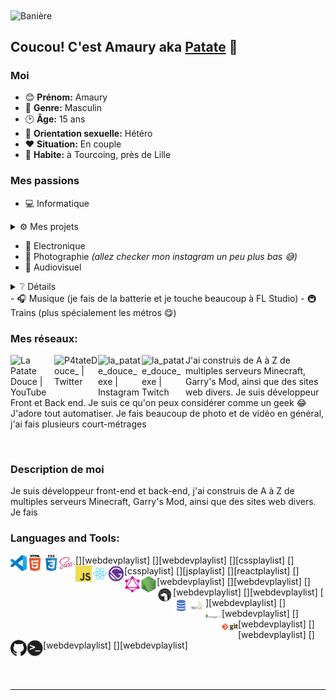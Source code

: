 <img align="center" alt="Banière" width="400px" src="https://cdn.discordapp.com/attachments/411048036928585729/901530918005637161/tumblr_pqj99kdZpz1woet32o1_640.gif" />

## Coucou! C'est Amaury aka [Patate](https://m.youtube.com/c/LaPatateDouce) 👋

### Moi

- 😊 **Prénom:** Amaury
- 👨 **Genre:** Masculin
- 🕑 **Âge:** 15 ans
- 🤩 **Orientation sexuelle:** Hétéro
- ❤ **Situation:** En couple 
- 📍 **Habite:** à Tourcoing, près de Lille

### Mes passions

- 💻 Informatique
<details>
  <summary>⚙ Mes projets</summary>

  - Pub'bot (Bot Discord filtrant les lien publicitaires avec autorisations de nombre de lien par utilisateur).
  - Twiscord (Bot Discord permettant d'envoyer des messages sur Twitter depuis Discord, ou d'afficher les dernières mentions / permettant de signaler un incident de trafic).
  - Lille Réseau (Site web d'info trafic Lilloise sur les transports de la MEL / est relié a Twiscord)
  
</details>

- 🚨 Electronique
- 📸 Photographie *(allez checker mon instagram un peu plus bas 😅)*
- 🎥 Audiovisuel
<details>
  <summary>❔ Détails</summary>

  - Je suis monteur vidéo gratuit/payant et réalisateur indépendant
  - Plusieurs projets à mon actif dont 4 en cours
  - Je fais tout type de montage (AMV, vlog, animation, court-métrages, gaming)
  
</details>
- 🎧 Musique (je fais de la batterie et je touche beaucoup à FL Studio)
- 🚇 Trains (plus spécialement les métros 😋)


### Mes réseaux:

[<img align="left" alt="La Patate Douce | YouTube" width="70px" src="https://cdn-icons-png.flaticon.com/512/174/174883.png" />](https://m.youtube.com/c/LaPatateDouce)
[<img align="left" alt="P4tateDouce_ | Twitter" width="70px" src="https://cdn-icons.flaticon.com/png/512/3938/premium/3938028.png?token=exp=1635080569~hmac=445b8f8e90912447f1a7298e3d627a09" />](https://twitter.com/P4tateDouce_)
[<img align="left" alt="la_patate_douce_exe | Instagram" width="70px" src="https://cdn-icons-png.flaticon.com/512/2111/2111463.png" />](https://www.instagram.com/la_patate_douce_exe/)
[<img align="left" alt="la_patate_douce_exe | Twitch" width="70px" src="https://cdn-icons.flaticon.com/png/512/3291/premium/3291659.png?token=exp=1635081222~hmac=d0067b98a8d0897da3cf3d22a118a35f" />](https://www.twitch.tv/la_patate_douce_exe)

J'ai construis de A à Z de multiples serveurs Minecraft, Garry's Mod, ainsi que des sites web divers.
Je suis développeur Front et Back end.
Je suis ce qu'on peux considérer comme un geek 😂
J'adore tout automatiser.
Je fais beaucoup de photo et de vidéo en général, j'ai fais plusieurs court-métrages

<br />

### Description de moi
Je suis développeur front-end et back-end, j'ai construis de A à Z de multiples serveurs Minecraft, Garry's Mod, ainsi que des sites web divers.
Je fais

### Languages and Tools:

[<img align="left" alt="Visual Studio Code" width="26px" src="https://raw.githubusercontent.com/github/explore/80688e429a7d4ef2fca1e82350fe8e3517d3494d/topics/visual-studio-code/visual-studio-code.png" />][webdevplaylist]
[<img align="left" alt="HTML5" width="26px" src="https://raw.githubusercontent.com/github/explore/80688e429a7d4ef2fca1e82350fe8e3517d3494d/topics/html/html.png" />][webdevplaylist]
[<img align="left" alt="CSS3" width="26px" src="https://raw.githubusercontent.com/github/explore/80688e429a7d4ef2fca1e82350fe8e3517d3494d/topics/css/css.png" />][cssplaylist]
[<img align="left" alt="Sass" width="26px" src="https://raw.githubusercontent.com/github/explore/80688e429a7d4ef2fca1e82350fe8e3517d3494d/topics/sass/sass.png" />][cssplaylist]
[<img align="left" alt="JavaScript" width="26px" src="https://raw.githubusercontent.com/github/explore/80688e429a7d4ef2fca1e82350fe8e3517d3494d/topics/javascript/javascript.png" />][jsplaylist]
[<img align="left" alt="React" width="26px" src="https://raw.githubusercontent.com/github/explore/80688e429a7d4ef2fca1e82350fe8e3517d3494d/topics/react/react.png" />][reactplaylist]
[<img align="left" alt="Gatsby" width="26px" src="https://raw.githubusercontent.com/github/explore/e94815998e4e0713912fed477a1f346ec04c3da2/topics/gatsby/gatsby.png" />][webdevplaylist]
[<img align="left" alt="GraphQL" width="26px" src="https://raw.githubusercontent.com/github/explore/80688e429a7d4ef2fca1e82350fe8e3517d3494d/topics/graphql/graphql.png" />][webdevplaylist]
[<img align="left" alt="Node.js" width="26px" src="https://raw.githubusercontent.com/github/explore/80688e429a7d4ef2fca1e82350fe8e3517d3494d/topics/nodejs/nodejs.png" />][webdevplaylist]
[<img align="left" alt="Deno" width="26px" src="https://raw.githubusercontent.com/github/explore/361e2821e2dea67711cde99c9c40ed357061cf27/topics/deno/deno.png" />][webdevplaylist]
[<img align="left" alt="SQL" width="26px" src="https://raw.githubusercontent.com/github/explore/80688e429a7d4ef2fca1e82350fe8e3517d3494d/topics/sql/sql.png" />][webdevplaylist]
[<img align="left" alt="MySQL" width="26px" src="https://raw.githubusercontent.com/github/explore/80688e429a7d4ef2fca1e82350fe8e3517d3494d/topics/mysql/mysql.png" />][webdevplaylist]
[<img align="left" alt="MongoDB" width="26px" src="https://raw.githubusercontent.com/github/explore/80688e429a7d4ef2fca1e82350fe8e3517d3494d/topics/mongodb/mongodb.png" />][webdevplaylist]
[<img align="left" alt="Git" width="26px" src="https://raw.githubusercontent.com/github/explore/80688e429a7d4ef2fca1e82350fe8e3517d3494d/topics/git/git.png" />][webdevplaylist]
[<img align="left" alt="GitHub" width="26px" src="https://raw.githubusercontent.com/github/explore/78df643247d429f6cc873026c0622819ad797942/topics/github/github.png" />][webdevplaylist]
[<img align="left" alt="Terminal" width="26px" src="https://raw.githubusercontent.com/github/explore/80688e429a7d4ef2fca1e82350fe8e3517d3494d/topics/terminal/terminal.png" />][webdevplaylist]

<br />
<br />

---
